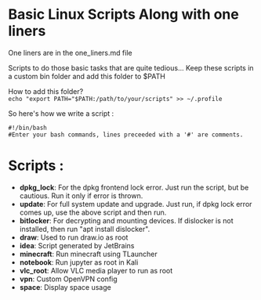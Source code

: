 # Basic Linux Scripts Along with one liners
One liners are in the one_liners.md file

Scripts to do those basic tasks that are quite tedious...
Keep these scripts in a custom bin folder and add this folder to $PATH

How to add this folder?   
```echo "export PATH="$PATH:/path/to/your/scripts" >> ~/.profile```

So here's how we write a script :

    #!/bin/bash
    #Enter your bash commands, lines preceeded with a '#' are comments.

# Scripts : 
* **dpkg_lock**: For the dpkg frontend lock error. Just run the script, but be cautious. Run it only if error is thrown.
* **update**: For full system update and upgrade. Just run, if dpkg lock error comes up, use the above script and then run.
* **bitlocker**: For decrypting and mounting devices. If dislocker is not installed, then run "apt install dislocker".
* **draw**: Used to run draw.io as root
* **idea**: Script generated by JetBrains
* **minecraft**: Run minecraft using TLauncher
* **notebook**: Run jupyter as root in Kali
* **vlc_root**: Allow VLC media player to run as root
* **vpn**: Custom OpenVPN config
* **space**: Display space usage
